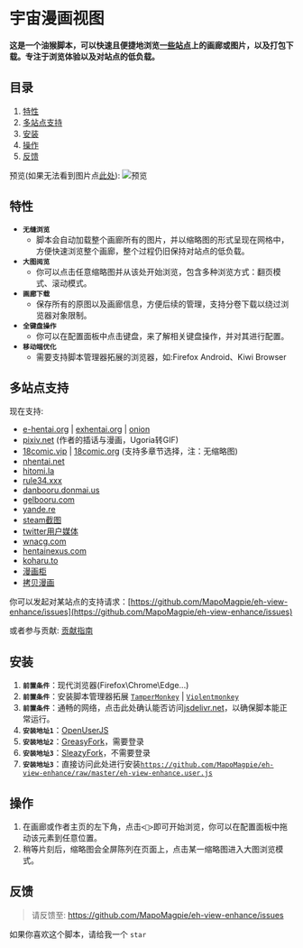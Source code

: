 # 宇宙漫画视图

**这是一个油猴脚本，可以快速且便捷地浏览[一些站点](#multi-site-support)上的画廊或图片，以及打包下载。专注于浏览体验以及对站点的低负载。**

## 目录

1. [特性](#features)
1. [多站点支持](#multi-site-support)
1. [安装](#installation)
1. [操作](#operates)
1. [反馈](#feedback)

预览(如果无法看到图片点[此处](/.assets/preview.md)):
![预览](.assets/eh-view-enhance-showcase3.avif "预览")

## <a name="features">特性</a>

- **`无缝浏览`**
  - 脚本会自动加载整个画廊所有的图片，并以缩略图的形式呈现在网格中，方便快速浏览整个画廊，整个过程仍旧保持对站点的低负载。
- **`大图阅览`**
  - 你可以点击任意缩略图并从该处开始浏览，包含多种浏览方式：翻页模式、滚动模式。
- **`画廊下载`**
  - 保存所有的原图以及画廊信息，方便后续的管理，支持分卷下载以绕过浏览器对象限制。
- **`全键盘操作`**
  - 你可以在配置面板中点击键盘，来了解相关键盘操作，并对其进行配置。
- **`移动端优化`**
  - 需要支持脚本管理器拓展的浏览器，如:Firefox Android、Kiwi Browser

## <a name="multi-site-support">多站点支持</a>
现在支持:
- [e-hentai.org](https://e-hentai.org) | [exhentai.org](https://exhentai.org) | [onion](https://exhentai55ld2wyap5juskbm67czulomrouspdacjamjeloj7ugjbsad.onion)
- [pixiv.net](https://pixiv.net) (作者的插话与漫画，Ugoria转GIF)
- [18comic.vip](https://18comic.vip) | [18comic.org](https://18comic.org) (支持多章节选择，注：无缩略图)
- [nhentai.net](https://nhentai.net)
- [hitomi.la](https://hitomi.la)
- [rule34.xxx](https://rule34.xxx)
- [danbooru.donmai.us](https://danbooru.donmai.us)
- [gelbooru.com ](https://gelbooru.com)
- [yande.re](https://yande.re)
- [steam截图](https://steamcommunity.com/id/some/screenshots)
- [twitter用户媒体](https://twitter.com/NASA/media)
- [wnacg.com](https://www.wnacg.com)
- [hentainexus.com](https://hentainexus.com)
- [koharu.to](https://koharu.to)
- [漫画柜](https://www.manhuagui.com)
- [拷贝漫画](https://www.mangacopy.com)

你可以发起对某站点的支持请求：[https://github.com/MapoMagpie/eh-view-enhance/issues](https://github.com/MapoMagpie/eh-view-enhance/issues)

或者参与贡献: [贡献指南](https://github.com/MapoMagpie/eh-view-enhance/blob/master/CONTRIBUTING.md)

## <a name="installation">安装</a>

1. **`前置条件`**：现代浏览器(Firefox\Chrome\Edge...)
1. **`前置条件`**：安装脚本管理器拓展 [`TamperMonkey`](https://www.tampermonkey.net/) | [`Violentmonkey`](https://violentmonkey.github.io/)
1. **`前置条件`**：通畅的网络，点击此处确认能否访问[jsdelivr.net](https://cdn.jsdelivr.net)，以确保脚本能正常运行。
1. **`安装地址1`**：[OpenUserJS](https://openuserjs.org/scripts/zsyjklive.cn/E_HENTAI_VIEW_ENHANCE)
1. **`安装地址2`**：[GreasyFork](https://greasyfork.org/en/scripts/397848-e-hentai-view-enhance)，需要登录
1. **`安装地址3`**：[SleazyFork](https://sleazyfork.org/en/scripts/397848-e-hentai-view-enhance)，不需要登录
1. **`安装地址3`**：直接访问此处进行安装[`https://github.com/MapoMagpie/eh-view-enhance/raw/master/eh-view-enhance.user.js`](https://github.com/MapoMagpie/eh-view-enhance/raw/master/eh-view-enhance.user.js)

## <a name="operates">操作</a>

1. 在画廊或作者主页的左下角，点击`<🎑>`即可开始浏览，你可以在配置面板中拖动该元素到任意位置。
1. 稍等片刻后，缩略图会全屏陈列在页面上，点击某一缩略图进入大图浏览模式。

## <a name="feedback">反馈</a>

> 请反馈至: https://github.com/MapoMagpie/eh-view-enhance/issues

如果你喜欢这个脚本，请给我一个 `star`
